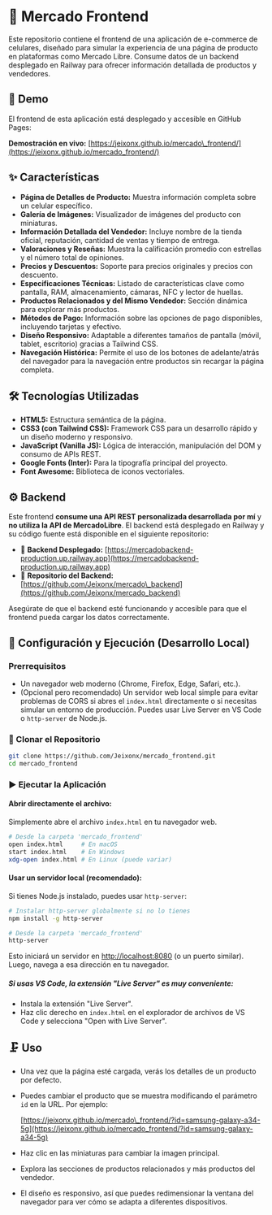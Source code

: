 # 📱 Mercado Frontend

Este repositorio contiene el frontend de una aplicación de e-commerce de celulares, diseñado para simular la experiencia de una página de producto en plataformas como Mercado Libre. Consume datos de un backend desplegado en Railway para ofrecer información detallada de productos y vendedores.

## 🚀 Demo

El frontend de esta aplicación está desplegado y accesible en GitHub Pages:

**Demostración en vivo:** [https://jeixonx.github.io/mercado\_frontend/](https://jeixonx.github.io/mercado_frontend/)

## ✨ Características

* **Página de Detalles de Producto:** Muestra información completa sobre un celular específico.
* **Galería de Imágenes:** Visualizador de imágenes del producto con miniaturas.
* **Información Detallada del Vendedor:** Incluye nombre de la tienda oficial, reputación, cantidad de ventas y tiempo de entrega.
* **Valoraciones y Reseñas:** Muestra la calificación promedio con estrellas y el número total de opiniones.
* **Precios y Descuentos:** Soporte para precios originales y precios con descuento.
* **Especificaciones Técnicas:** Listado de características clave como pantalla, RAM, almacenamiento, cámaras, NFC y lector de huellas.
* **Productos Relacionados y del Mismo Vendedor:** Sección dinámica para explorar más productos.
* **Métodos de Pago:** Información sobre las opciones de pago disponibles, incluyendo tarjetas y efectivo.
* **Diseño Responsivo:** Adaptable a diferentes tamaños de pantalla (móvil, tablet, escritorio) gracias a Tailwind CSS.
* **Navegación Histórica:** Permite el uso de los botones de adelante/atrás del navegador para la navegación entre productos sin recargar la página completa.

## 🛠️ Tecnologías Utilizadas

* **HTML5:** Estructura semántica de la página.
* **CSS3 (con Tailwind CSS):** Framework CSS para un desarrollo rápido y un diseño moderno y responsivo.
* **JavaScript (Vanilla JS):** Lógica de interacción, manipulación del DOM y consumo de APIs REST.
* **Google Fonts (Inter):** Para la tipografía principal del proyecto.
* **Font Awesome:** Biblioteca de iconos vectoriales.

## ⚙️ Backend

Este frontend **consume una API REST personalizada desarrollada por mí** y **no utiliza la API de MercadoLibre**. El backend está desplegado en Railway y su código fuente está disponible en el siguiente repositorio:

* 🔢 **Backend Desplegado:** [https://mercadobackend-production.up.railway.app](https://mercadobackend-production.up.railway.app)
* 📁 **Repositorio del Backend:** [https://github.com/Jeixonx/mercado\_backend](https://github.com/Jeixonx/mercado_backend)

Asegúrate de que el backend esté funcionando y accesible para que el frontend pueda cargar los datos correctamente.

## 🚀 Configuración y Ejecución (Desarrollo Local)

### Prerrequisitos

* Un navegador web moderno (Chrome, Firefox, Edge, Safari, etc.).
* (Opcional pero recomendado) Un servidor web local simple para evitar problemas de CORS si abres el `index.html` directamente o si necesitas simular un entorno de producción. Puedes usar Live Server en VS Code o `http-server` de Node.js.

### 📆 Clonar el Repositorio

```bash
git clone https://github.com/Jeixonx/mercado_frontend.git
cd mercado_frontend
```

### ▶️ Ejecutar la Aplicación

#### Abrir directamente el archivo:

Simplemente abre el archivo `index.html` en tu navegador web.

```bash
# Desde la carpeta 'mercado_frontend'
open index.html     # En macOS
start index.html    # En Windows
xdg-open index.html # En Linux (puede variar)
```

#### Usar un servidor local (recomendado):

Si tienes Node.js instalado, puedes usar `http-server`:

```bash
# Instalar http-server globalmente si no lo tienes
npm install -g http-server

# Desde la carpeta 'mercado_frontend'
http-server
```

Esto iniciará un servidor en [http://localhost:8080](http://localhost:8080) (o un puerto similar). Luego, navega a esa dirección en tu navegador.

##### Si usas VS Code, la extensión "Live Server" es muy conveniente:

* Instala la extensión "Live Server".
* Haz clic derecho en `index.html` en el explorador de archivos de VS Code y selecciona "Open with Live Server".

## 🗜️ Uso

* Una vez que la página esté cargada, verás los detalles de un producto por defecto.

* Puedes cambiar el producto que se muestra modificando el parámetro `id` en la URL. Por ejemplo:

  [https://jeixonx.github.io/mercado\_frontend/?id=samsung-galaxy-a34-5g](https://jeixonx.github.io/mercado_frontend/?id=samsung-galaxy-a34-5g)

* Haz clic en las miniaturas para cambiar la imagen principal.

* Explora las secciones de productos relacionados y más productos del vendedor.

* El diseño es responsivo, así que puedes redimensionar la ventana del navegador para ver cómo se adapta a diferentes dispositivos.


